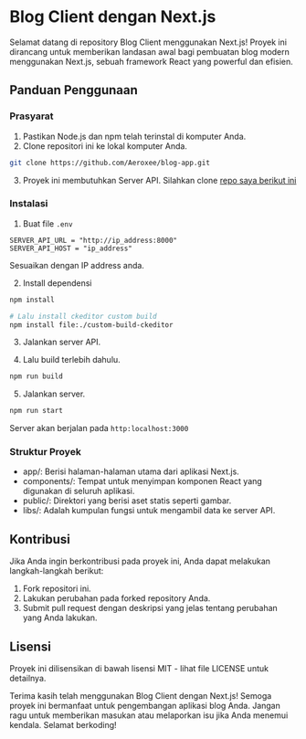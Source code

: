 # Blog Client dengan Next.js

Selamat datang di repository Blog Client menggunakan Next.js! Proyek ini dirancang untuk memberikan landasan awal bagi pembuatan blog modern menggunakan Next.js, sebuah framework React yang powerful dan efisien.

## Panduan Penggunaan

### Prasyarat

1. Pastikan Node.js dan npm telah terinstal di komputer Anda.
2. Clone repositori ini ke lokal komputer Anda.

```bash
git clone https://github.com/Aeroxee/blog-app.git
```
3. Proyek ini membutuhkan Server API. Silahkan clone [repo saya berikut ini](https://github.com/Aeroxee/blog-api)

### Instalasi

1. Buat file `.env`

```env
SERVER_API_URL = "http://ip_address:8000"
SERVER_API_HOST = "ip_address"
```

Sesuaikan dengan IP address anda.

2. Install dependensi

```bash
npm install

# Lalu install ckeditor custom build
npm install file:./custom-build-ckeditor
```

3. Jalankan server API.

4. Lalu build terlebih dahulu.

```bash
npm run build
```

5. Jalankan server.

```bash
npm run start
```

Server akan berjalan pada  `http:localhost:3000`

### Struktur Proyek

- app/: Berisi halaman-halaman utama dari aplikasi Next.js.
- components/: Tempat untuk menyimpan komponen React yang digunakan di seluruh aplikasi.
- public/: Direktori yang berisi aset statis seperti gambar.
- libs/: Adalah kumpulan fungsi untuk mengambil data ke server API.

## Kontribusi

Jika Anda ingin berkontribusi pada proyek ini, Anda dapat melakukan langkah-langkah berikut:

1. Fork repositori ini.
2. Lakukan perubahan pada forked repository Anda.
3. Submit pull request dengan deskripsi yang jelas tentang perubahan yang Anda lakukan.

## Lisensi

Proyek ini dilisensikan di bawah lisensi MIT - lihat file LICENSE untuk detailnya.

Terima kasih telah menggunakan Blog Client dengan Next.js! Semoga proyek ini bermanfaat untuk pengembangan aplikasi blog Anda. Jangan ragu untuk memberikan masukan atau melaporkan isu jika Anda menemui kendala. Selamat berkoding!